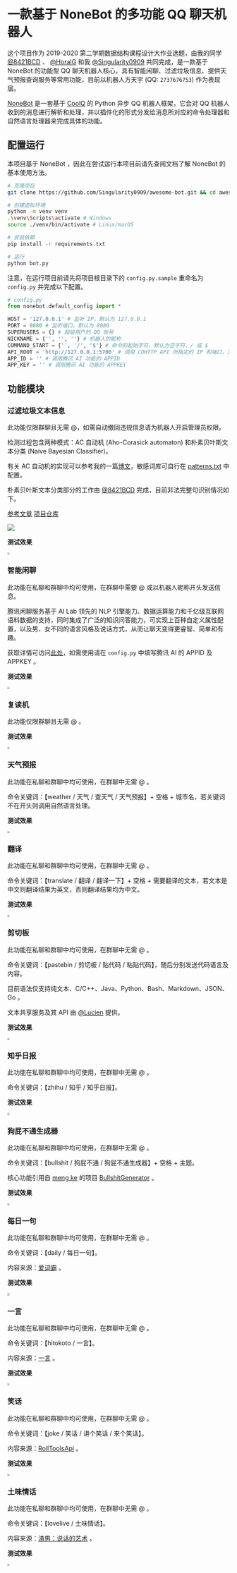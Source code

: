 # 一款基于 NoneBot 的多功能 QQ 聊天机器人

这个项目作为 2019-2020 第二学期数据结构课程设计大作业选题，由我的同学 [@8421BCD](https://github.com/8421BCD) 、 [@HoralG](https://github.com/HoralG) 和我 [@Singularity0909](https://github.com/Singularity0909/) 共同完成，是一款基于 NoneBot 的功能型 QQ 聊天机器人核心，具有智能闲聊、过滤垃圾信息、提供天气预报查询服务等常用功能，目前以机器人方天宇 (QQ: `2737676753`) 作为表现层。

[NoneBot](https://nonebot.cqp.moe/) 是一套基于 [CoolQ](https://cqp.cc/) 的 Python 异步 QQ 机器人框架，它会对 QQ 机器人收到的消息进行解析和处理，并以插件化的形式分发给消息所对应的命令处理器和自然语言处理器来完成具体的功能。

## 配置运行

本项目基于 NoneBot ，因此在尝试运行本项目前请先查阅文档了解 NoneBot 的基本使用方法。

```bash
# 克隆项目
git clone https://github.com/Singularity0909/awesome-bot.git && cd awesome-bot

# 创建虚拟环境
python -m venv venv
.\venv\Scripts\activate # Windows
source ./venv/bin/activate # Linux/macOS

# 安装依赖
pip install -r requirements.txt

# 运行
python bot.py
```

注意，在运行项目前请先将项目根目录下的 `config.py.sample` 重命名为 `config.py` 并完成以下配置。

```python
# config.py
from nonebot.default_config import *

HOST = '127.0.0.1' # 监听 IP，默认为 127.0.0.1
PORT = 8080 # 监听端口，默认为 8080
SUPERUSERS = {} # 超级用户的 QQ 账号
NICKNAME = {'', '', ''} # 机器人的昵称
COMMAND_START = {'', '/', '$'} # 命令的起始字符，默认为空字符、/ 或 $
API_ROOT = 'http://127.0.0.1:5700' # 调用 CQHTTP API 所指定的 IP 和端口，注意要与 CQHTTP 配置一致，默认为 127.0.0.1:5700
APP_ID = '' # 调用腾讯 AI 功能的 APPID
APP_KEY = '' # 调用腾讯 AI 功能的 APPKEY
```

## 功能模块

### 过滤垃圾文本信息

此功能仅限群聊且无需 @，如需自动撤回违规信息请为机器人开启管理员权限。

检测过程包含两种模式：AC 自动机 (Aho-Corasick automaton) 和朴素贝叶斯文本分类 (Naive Bayesian Classifier)。

有关 AC 自动机的实现可以参考我的一篇[博文](https://www.macrohard.cn/archives/22/)，敏感词库可自行在 [patterns.txt](/awesome/data/patterns.txt) 中配置。

朴素贝叶斯文本分类部分的工作由 [@8421BCD](https://github.com/8421BCD) 完成，目前非法完整句识别情况如下。

[参考文章](https://zhuanlan.zhihu.com/p/25835417) [项目仓库](https://github.com/8421BCD/Naive-Bayes-Classifier)

![](https://oss.macrohard.cn/img/screenshot/20200511122803.png)

**测试效果**

<img src="https://oss.macrohard.cn/img/screenshot/20200511120735.gif" style="zoom:33%;" />

### 智能闲聊

此功能在私聊和群聊中均可使用，在群聊中需要 @ 或以机器人昵称开头发送信息。

腾讯闲聊服务基于 AI Lab 领先的 NLP 引擎能力、数据运算能力和千亿级互联网语料数据的支持，同时集成了广泛的知识问答能力，可实现上百种自定义属性配置，以及男、女不同的语言风格及说话方式，从而让聊天变得更睿智、简单和有趣。

获取详情可访问[此处](https://ai.qq.com/product/nlpchat.shtml)，如需使用请在 `config.py` 中填写腾讯 AI 的 APPID 及 APPKEY 。

**测试效果**

<img src="https://oss.macrohard.cn/img/screenshot/20200512123951.gif" style="zoom:33%;" />

### 复读机

此功能仅限群聊且无需 @ 。

**测试效果**

<img src="https://oss.macrohard.cn/img/screenshot/20200512125109.gif" style="zoom:33%;" />

### 天气预报

此功能在私聊和群聊中均可使用，在群聊中无需 @ 。

命令关键词：【weather / 天气 / 查天气 / 天气预报】+ 空格 + 城市名，若关键词不在开头则调用自然语言处理。

**测试效果**

<img src="https://oss.macrohard.cn/img/screenshot/20200512130754.gif" style="zoom:33%;" />

### 翻译

此功能在私聊和群聊中均可使用，在群聊中无需 @ 。

命令关键词：【translate / 翻译 / 翻译一下】+ 空格 + 需要翻译的文本，若文本是中文则翻译结果为英文，否则翻译结果均为中文。

**测试效果**

<img src="https://oss.macrohard.cn/img/screenshot/20200512131804.gif" style="zoom:33%;" />

### 剪切板

此功能在私聊和群聊中均可使用，在群聊中无需 @ 。

命令关键词：【pastebin / 剪切板 / 贴代码 / 粘贴代码】，随后分别发送代码语言及内容。

目前语法仅支持纯文本、C/C++、Java、Python、Bash、Markdown、JSON、Go 。

文本共享服务及其 API 由 [@Lucien](https://github.com/LucienShui) 提供。

**测试效果**

<img src="https://oss.macrohard.cn/img/screenshot/20200512133136.gif" style="zoom:33%;" />

### 知乎日报

此功能在私聊和群聊中均可使用，在群聊中无需 @ 。

命令关键词：【zhihu / 知乎 / 知乎日报】。

**测试效果**

<img src="https://oss.macrohard.cn/img/screenshot/20200512133646.gif" style="zoom:33%;" />

### 狗屁不通生成器

此功能在私聊和群聊中均可使用，在群聊中无需 @ 。

命令关键词：【bullshit / 狗屁不通 / 狗屁不通生成器】+ 空格 + 主题。

核心功能引用自 [meng ke](https://github.com/menzi11) 的项目 [BullshitGenerator](https://github.com/menzi11/BullshitGenerator) 。

**测试效果**

<img src="https://oss.macrohard.cn/img/screenshot/20200512134418.gif" style="zoom:33%;" />

### 每日一句

此功能在私聊和群聊中均可使用，在群聊中无需 @ 。

命令关键词：【daily / 每日一句】。

内容来源：[爱词霸](http://news.iciba.com/views/dailysentence/) 。

**测试效果**

<img src="https://oss.macrohard.cn/img/screenshot/20200512134926.gif" style="zoom:33%;" />

### 一言

此功能在私聊和群聊中均可使用，在群聊中无需 @ 。

命令关键词：【hitokoto / 一言】。

内容来源：[一言](https://hitokoto.cn/) 。

**测试效果**

<img src="https://oss.macrohard.cn/img/screenshot/20200512135229.gif" style="zoom:33%;" />

### 笑话

此功能在私聊和群聊中均可使用，在群聊中无需 @ 。

命令关键词：【joke / 笑话 / 讲个笑话 / 来个笑话】。

内容来源：[RollToolsApi](https://www.mxnzp.com) 。

**测试效果**

<img src="https://oss.macrohard.cn/img/screenshot/20200512135837.gif" style="zoom:33%;" />

### 土味情话

此功能在私聊和群聊中均可使用，在群聊中无需 @ 。

命令关键词：【lovelive / 土味情话】。

内容来源：[渣男：说话的艺术](https://lovelive.tools/) 。

**测试效果**

<img src="https://oss.macrohard.cn/img/screenshot/20200512135827.gif" style="zoom:33%;" />